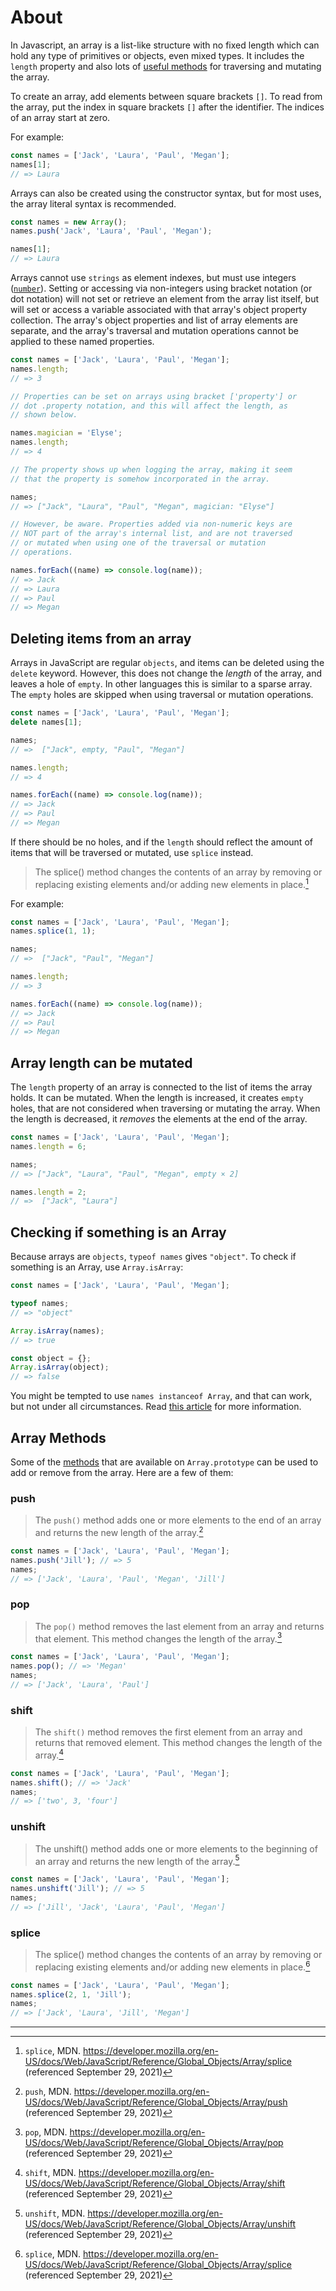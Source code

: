 # About

In Javascript, an array is a list-like structure with no fixed length which can hold any type of primitives or objects, even mixed types.
It includes the `length` property and also lots of [useful methods][array-docs] for traversing and mutating the array.

To create an array, add elements between square brackets `[]`.
To read from the array, put the index in square brackets `[]` after the identifier. The indices of an array start at zero.

For example:

```javascript
const names = ['Jack', 'Laura', 'Paul', 'Megan'];
names[1];
// => Laura
```

Arrays can also be created using the constructor syntax, but for most uses, the array literal syntax is recommended.

```javascript
const names = new Array();
names.push('Jack', 'Laura', 'Paul', 'Megan');

names[1];
// => Laura
```

Arrays cannot use `strings` as element indexes, but must use integers ([`number`][concept-numbers]).
Setting or accessing via non-integers using bracket notation (or dot notation) will not set or retrieve an element from the array list itself, but will set or access a variable associated with that array's object property collection.
The array's object properties and list of array elements are separate, and the array's traversal and mutation operations cannot be applied to these named properties.

```javascript
const names = ['Jack', 'Laura', 'Paul', 'Megan'];
names.length;
// => 3

// Properties can be set on arrays using bracket ['property'] or
// dot .property notation, and this will affect the length, as
// shown below.

names.magician = 'Elyse';
names.length;
// => 4

// The property shows up when logging the array, making it seem
// that the property is somehow incorporated in the array.

names;
// => ["Jack", "Laura", "Paul", "Megan", magician: "Elyse"]

// However, be aware. Properties added via non-numeric keys are
// NOT part of the array's internal list, and are not traversed
// or mutated when using one of the traversal or mutation
// operations.

names.forEach((name) => console.log(name));
// => Jack
// => Laura
// => Paul
// => Megan
```

## Deleting items from an array

Arrays in JavaScript are regular `objects`, and items can be deleted using the `delete` keyword.
However, this does not change the _length_ of the array, and leaves a hole of `empty`.
In other languages this is similar to a sparse array.
The `empty` holes are skipped when using traversal or mutation operations.

```javascript
const names = ['Jack', 'Laura', 'Paul', 'Megan'];
delete names[1];

names;
// =>  ["Jack", empty, "Paul", "Megan"]

names.length;
// => 4

names.forEach((name) => console.log(name));
// => Jack
// => Paul
// => Megan
```

If there should be no holes, and if the `length` should reflect the amount of items that will be traversed or mutated, use `splice` instead.

> The splice() method changes the contents of an array by removing or replacing existing elements and/or adding new elements in place.[^5]

For example:

```javascript
const names = ['Jack', 'Laura', 'Paul', 'Megan'];
names.splice(1, 1);

names;
// =>  ["Jack", "Paul", "Megan"]

names.length;
// => 3

names.forEach((name) => console.log(name));
// => Jack
// => Paul
// => Megan
```

## Array length can be mutated

The `length` property of an array is connected to the list of items the array holds.
It can be mutated.
When the length is increased, it creates `empty` holes, that are not considered when traversing or mutating the array.
When the length is decreased, it _removes_ the elements at the end of the array.

```javascript
const names = ['Jack', 'Laura', 'Paul', 'Megan'];
names.length = 6;

names;
// => ["Jack", "Laura", "Paul", "Megan", empty × 2]

names.length = 2;
// =>  ["Jack", "Laura"]
```

## Checking if something is an Array

Because arrays are `objects`, `typeof names` gives `"object"`.
To check if something is an Array, use `Array.isArray`:

```javascript
const names = ['Jack', 'Laura', 'Paul', 'Megan'];

typeof names;
// => "object"

Array.isArray(names);
// => true

const object = {};
Array.isArray(object);
// => false
```

You might be tempted to use `names instanceof Array`, and that can work, but not under all circumstances.
Read [this article][instanceof-vs-array-is-array] for more information.

## Array Methods

Some of the [methods][array_methods] that are available on `Array.prototype` can be used to add or remove from the array.
Here are a few of them:

### push

> The `push()` method adds one or more elements to the end of an array and returns the new length of the array.[^1]

```javascript
const names = ['Jack', 'Laura', 'Paul', 'Megan'];
names.push('Jill'); // => 5
names;
// => ['Jack', 'Laura', 'Paul', 'Megan', 'Jill']
```

### pop

> The `pop()` method removes the last element from an array and returns that element.
> This method changes the length of the array.[^2]

```javascript
const names = ['Jack', 'Laura', 'Paul', 'Megan'];
names.pop(); // => 'Megan'
names;
// => ['Jack', 'Laura', 'Paul']
```

### shift

> The `shift()` method removes the first element from an array and returns that removed element.
> This method changes the length of the array.[^3]

```javascript
const names = ['Jack', 'Laura', 'Paul', 'Megan'];
names.shift(); // => 'Jack'
names;
// => ['two', 3, 'four']
```

### unshift

> The unshift() method adds one or more elements to the beginning of an array and returns the new length of the array.[^4]

```javascript
const names = ['Jack', 'Laura', 'Paul', 'Megan'];
names.unshift('Jill'); // => 5
names;
// => ['Jill', 'Jack', 'Laura', 'Paul', 'Megan']
```

### splice

> The splice() method changes the contents of an array by removing or replacing existing elements and/or adding new elements in place.[^5]

```javascript
const names = ['Jack', 'Laura', 'Paul', 'Megan'];
names.splice(2, 1, 'Jill');
names;
// => ['Jack', 'Laura', 'Jill', 'Megan']
```

---

[^1]: `push`, MDN. <https://developer.mozilla.org/en-US/docs/Web/JavaScript/Reference/Global_Objects/Array/push> (referenced September 29, 2021)
[^2]: `pop`, MDN. <https://developer.mozilla.org/en-US/docs/Web/JavaScript/Reference/Global_Objects/Array/pop> (referenced September 29, 2021)
[^3]: `shift`, MDN. <https://developer.mozilla.org/en-US/docs/Web/JavaScript/Reference/Global_Objects/Array/shift> (referenced September 29, 2021)
[^4]: `unshift`, MDN. <https://developer.mozilla.org/en-US/docs/Web/JavaScript/Reference/Global_Objects/Array/unshift> (referenced September 29, 2021)
[^5]: `splice`, MDN. <https://developer.mozilla.org/en-US/docs/Web/JavaScript/Reference/Global_Objects/Array/splice> (referenced September 29, 2021)

[array-docs]: https://developer.mozilla.org/en-US/docs/Web/JavaScript/Reference/Global_Objects/Array#Instance_methods
[concept-numbers]: /tracks/javascript/concepts/numbers
[instanceof-vs-array-is-array]: https://web.mit.edu/jwalden/www/isArray.html
[array_methods]: https://developer.mozilla.org/en-US/docs/Web/JavaScript/Reference/Global_Objects/Array

